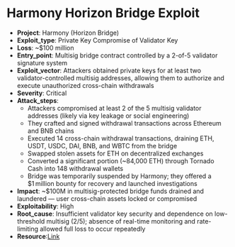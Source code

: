 # Harmony Horizon Bridge Exploit 

- **Project**: Harmony (Horizon Bridge)
- **Exploit_type**: Private Key Compromise of Validator Key
- **Loss**: ~$100 million
- **Entry_point**: Multisig bridge contract controlled by a 2-of-5 validator signature system
- **Exploit_vector**: Attackers obtained private keys for at least two validator-controlled multisig addresses, allowing them to authorize and execute unauthorized cross-chain withdrawals
- **Severity**: Critical
- **Attack_steps**:
    - Attackers compromised at least 2 of the 5 multisig validator addresses (likely via key leakage or social engineering)
    - They crafted and signed withdrawal transactions across Ethereum and BNB chains
    - Executed 14 cross-chain withdrawal transactions, draining ETH, USDT, USDC, DAI, BNB, and WBTC from the bridge
    - Swapped stolen assets for ETH on decentralized exchanges
    - Converted a significant portion (~84,000 ETH) through Tornado Cash into 148 withdrawal wallets 
    - Bridge was temporarily suspended by Harmony; they offered a $1 million bounty for recovery and launched investigations
- **Impact**: ~$100M in multisig-protected bridge funds drained and laundered — user cross-chain assets locked or compromised
- **Exploitability**: High
- **Root_cause**: Insufficient validator key security and dependence on low-threshold multisig (2/5); absence of real-time monitoring and rate-limiting allowed full loss to occur repeatedly
- **Resource**:[Link](https://www.elliptic.co/blog/analysis/over-1-billion-stolen-from-bridges-so-far-in-2022-as-harmony-s-horizon-bridge-becomes-latest-victim-in-100-million-hack/hss_channeltw-1344645140)

